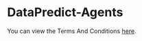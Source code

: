 # DataPredict-Agents

You can view the Terms And Conditions [here](https://github.com/AqwamCreates/DataPredict-Agent/blob/main/docs/TermsAndConditions.md).
